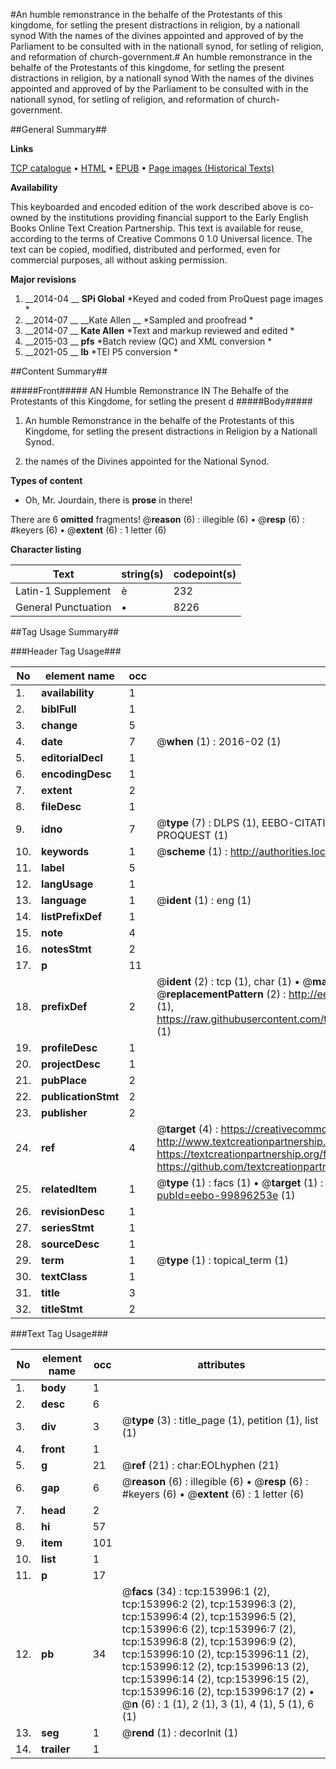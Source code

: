 #An humble remonstrance in the behalfe of the Protestants of this kingdome, for setling the present distractions in religion, by a nationall synod With the names of the divines appointed and approved of by the Parliament to be consulted with in the nationall synod, for setling of religion, and reformation of church-government.#
An humble remonstrance in the behalfe of the Protestants of this kingdome, for setling the present distractions in religion, by a nationall synod With the names of the divines appointed and approved of by the Parliament to be consulted with in the nationall synod, for setling of religion, and reformation of church-government.

##General Summary##

**Links**

[TCP catalogue](http://www.ota.ox.ac.uk/tcp/)  • 
[HTML](http://tei.it.ox.ac.uk/tcp/Texts-HTML/free/A86/A86857.html)  • 
[EPUB](http://tei.it.ox.ac.uk/tcp/Texts-EPUB/free/A86/A86857.epub) • 
[Page images (Historical Texts)](https://historicaltexts.jisc.ac.uk/eebo-99896253e)

**Availability**

This keyboarded and encoded edition of the work described above is co-owned by the
    institutions providing financial support to the Early English Books Online Text Creation
    Partnership. This text is available for reuse, according to the terms of  Creative Commons 0 1.0 Universal
    licence. The text can be copied, modified, distributed and performed, even for commercial
    purposes, all without asking permission.

**Major revisions**

1. __2014-04 __ __SPi Global__ *Keyed and coded from ProQuest page images *
1. __2014-07 __ __Kate Allen __ *Sampled and proofread *
1. __2014-07 __ __Kate Allen__ *Text and markup reviewed and edited *
1. __2015-03 __ __pfs__ *Batch review (QC) and XML conversion *
1. __2021-05 __ __lb__ *TEI P5 conversion *

##Content Summary##

#####Front#####
AN Humble Remonstrance IN The Behalfe of the Protestants of this Kingdome, for setling the present d
#####Body#####

1. An humble Remonstrance in the behalfe of the Protestants of this Kingdome, for setling the present distractions in Religion by a Nationall Synod.

1. the names of the Divines appointed for the National Synod.

**Types of content**

  * Oh, Mr. Jourdain, there is **prose** in there!

There are 6 **omitted** fragments! 
 @__reason__ (6) : illegible (6)  •  @__resp__ (6) : #keyers (6)  •  @__extent__ (6) : 1 letter (6)

**Character listing**


|Text|string(s)|codepoint(s)|
|---|---|---|
|Latin-1 Supplement|è|232|
|General Punctuation|•|8226|

##Tag Usage Summary##

###Header Tag Usage###

|No|element name|occ|attributes|
|---|---|---|---|
|1.|__availability__|1||
|2.|__biblFull__|1||
|3.|__change__|5||
|4.|__date__|7| @__when__ (1) : 2016-02 (1)|
|5.|__editorialDecl__|1||
|6.|__encodingDesc__|1||
|7.|__extent__|2||
|8.|__fileDesc__|1||
|9.|__idno__|7| @__type__ (7) : DLPS (1), EEBO-CITATION (1), VID (1), EEBO-PROQUEST (1), STC (2), PROQUEST (1)|
|10.|__keywords__|1| @__scheme__ (1) : http://authorities.loc.gov/ (1)|
|11.|__label__|5||
|12.|__langUsage__|1||
|13.|__language__|1| @__ident__ (1) : eng (1)|
|14.|__listPrefixDef__|1||
|15.|__note__|4||
|16.|__notesStmt__|2||
|17.|__p__|11||
|18.|__prefixDef__|2| @__ident__ (2) : tcp (1), char (1)  •  @__matchPattern__ (2) : ([0-9\-]+):([0-9IVX]+) (1), (.+) (1)  •  @__replacementPattern__ (2) : http://eebo.chadwyck.com/downloadtiff?vid=$1&page=$2 (1), https://raw.githubusercontent.com/textcreationpartnership/Texts/master/tcpchars.xml#$1 (1)|
|19.|__profileDesc__|1||
|20.|__projectDesc__|1||
|21.|__pubPlace__|2||
|22.|__publicationStmt__|2||
|23.|__publisher__|2||
|24.|__ref__|4| @__target__ (4) : https://creativecommons.org/publicdomain/zero/1.0/ (1), http://www.textcreationpartnership.org/docs/. (1), https://textcreationpartnership.org/faq/#faq05 (1), https://github.com/textcreationpartnership (1)|
|25.|__relatedItem__|1| @__type__ (1) : facs (1)  •  @__target__ (1) : https://data.historicaltexts.jisc.ac.uk/view?pubId=eebo-99896253e (1)|
|26.|__revisionDesc__|1||
|27.|__seriesStmt__|1||
|28.|__sourceDesc__|1||
|29.|__term__|1| @__type__ (1) : topical_term (1)|
|30.|__textClass__|1||
|31.|__title__|3||
|32.|__titleStmt__|2||


###Text Tag Usage###

|No|element name|occ|attributes|
|---|---|---|---|
|1.|__body__|1||
|2.|__desc__|6||
|3.|__div__|3| @__type__ (3) : title_page (1), petition (1), list (1)|
|4.|__front__|1||
|5.|__g__|21| @__ref__ (21) : char:EOLhyphen (21)|
|6.|__gap__|6| @__reason__ (6) : illegible (6)  •  @__resp__ (6) : #keyers (6)  •  @__extent__ (6) : 1 letter (6)|
|7.|__head__|2||
|8.|__hi__|57||
|9.|__item__|101||
|10.|__list__|1||
|11.|__p__|17||
|12.|__pb__|34| @__facs__ (34) : tcp:153996:1 (2), tcp:153996:2 (2), tcp:153996:3 (2), tcp:153996:4 (2), tcp:153996:5 (2), tcp:153996:6 (2), tcp:153996:7 (2), tcp:153996:8 (2), tcp:153996:9 (2), tcp:153996:10 (2), tcp:153996:11 (2), tcp:153996:12 (2), tcp:153996:13 (2), tcp:153996:14 (2), tcp:153996:15 (2), tcp:153996:16 (2), tcp:153996:17 (2)  •  @__n__ (6) : 1 (1), 2 (1), 3 (1), 4 (1), 5 (1), 6 (1)|
|13.|__seg__|1| @__rend__ (1) : decorInit (1)|
|14.|__trailer__|1||
